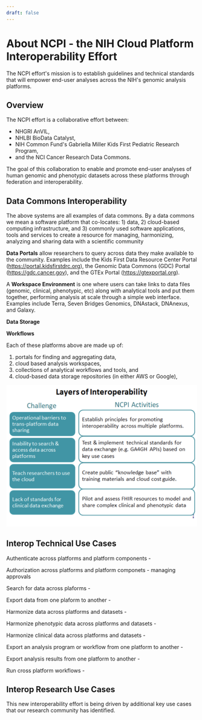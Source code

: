 ```yaml
---
draft: false
---
```


# About NCPI - the NIH Cloud Platform Interoperability Effort

<hero small>The NCPI effort's mission is to establish guidelines and technical standards that will empower end-user analyses across the NIH's genomic analysis platforms.</hero>


## Overview

The NCPI effort is a collaborative effort between: 

* NHGRI AnVIL,
* NHLBI BioData Catalyst,
* NIH Common Fund's Gabriella Miller Kids First Pediatric Research Program,
* and the NCI Cancer Research Data Commons. 

The goal of this collaboration to enable and promote end-user analyses of human genomic and phenotypic datasets across these platforms through federation and interoperability.
 

## Data Commons Interoperability
The above systems are all examples of data commons.
By a data commons we mean a software platform that co-locates: 1) data, 2) cloud-based computing infrastructure, and 3) commonly used software applications, tools and services to create a resource for managing, harmonizing, analyzing and sharing data with a scientific community 



**Data Portals** allow researchers to query across data they make available to the community.  Examples include the Kids First Data Resource Center Portal (https://portal.kidsfirstdrc.org), the Genomic Data Commons (GDC) Portal (https://gdc.cancer.gov), and the GTEx Portal (https://gtexportal.org).

A **Workspace Environment** is one where users can take links to data files (genomic, clinical, phenotypic, etc) along with analytical tools and put them together, performing analysis at scale through a simple web interface.  Examples include Terra, Seven Bridges Genomics, DNAstack, DNAnexus, and Galaxy.

**Data Storage**

**Workflows**

Each of these platforms above are made up of:

1. portals for finding and aggregating data,
1. cloud based analysis workspaces,
1. collections of analytical workflows and tools,  and
1. cloud-based data storage repositories (in either AWS or Google),

 ![NCPI Overview](./_images/layers-of-interop.png)

## Interop Technical Use Cases

Authenticate across platforms and platform components -

Authorization across platforms and platform componets - managing approvals

Search for data across plaforms - 

Export data from one plaform to another - 

Harmonize data across platforms and datasets -

Harmonize phenotypic data across platforms and datasets -

Harmonize clinical data across platforms and datasets -

Export an analysis program or workflow  from one platform to another -

Export analysis results from one platform to another -

Run cross platform workflows - 

## Interop Research Use Cases

 This new interoperability effort is being driven by additional key use cases that our research community has identified.









